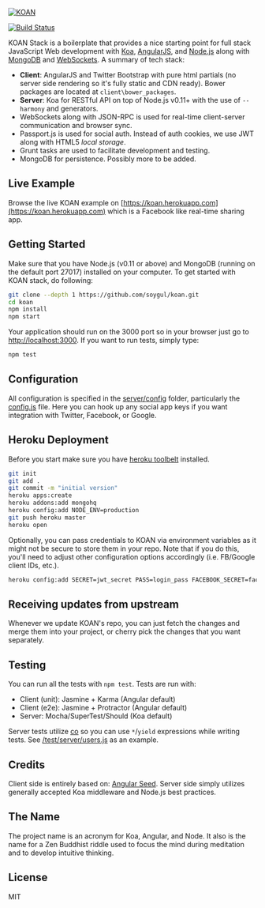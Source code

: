 [![KOAN](https://raw.github.com/soygul/koan/master/client/images/koan.png)](https://koan.herokuapp.com)

[![Build Status](https://travis-ci.org/soygul/koan.svg?branch=master)](https://travis-ci.org/soygul/koan)

KOAN Stack is a boilerplate that provides a nice starting point for full stack JavaScript Web development with [Koa](http://koajs.com/), [AngularJS](http://angularjs.org/), and [Node.js](http://www.nodejs.org/) along with [MongoDB](https://www.mongodb.org/) and [WebSockets](https://developer.mozilla.org/en/docs/WebSockets). A summary of tech stack:
* **Client**: AngularJS and Twitter Bootstrap with pure html partials (no server side rendering so it's fully static and CDN ready). Bower packages are located at `client\bower_packages`.
* **Server**: Koa for RESTful API on top of Node.js v0.11+ with the use of `--harmony` and generators.
* WebSockets along with JSON-RPC is used for real-time client-server communication and browser sync.
* Passport.js is used for social auth. Instead of auth cookies, we use JWT along with HTML5 *local storage*.
* Grunt tasks are used to facilitate development and testing.
* MongoDB for persistence. Possibly more to be added.

## Live Example
Browse the live KOAN example on [https://koan.herokuapp.com](https://koan.herokuapp.com) which is a Facebook like real-time sharing app.

## Getting Started
Make sure that you have Node.js (v0.11 or above) and MongoDB (running on the default port 27017) installed on your computer. To get started with KOAN stack, do following:

```bash
git clone --depth 1 https://github.com/soygul/koan.git
cd koan
npm install
npm start
```

Your application should run on the 3000 port so in your browser just go to [http://localhost:3000](http://localhost:3000). If you want to run tests, simply type:

```bash
npm test
```

## Configuration
All configuration is specified in the [server/config](server/config/) folder, particularly the [config.js](server/config/config.js) file. Here you can hook up any social app keys if you want integration with Twitter, Facebook, or Google.

## Heroku Deployment
Before you start make sure you have <a href="https://toolbelt.heroku.com/">heroku toolbelt</a> installed.

```bash
git init
git add .
git commit -m "initial version"
heroku apps:create
heroku addons:add mongohq
heroku config:add NODE_ENV=production
git push heroku master
heroku open
```

Optionally, you can pass credentials to KOAN via environment variables as it might not be secure to store them in your repo. Note that if you do this, you'll need to adjust other configuration options accordingly (i.e. FB/Google client IDs, etc.).

```bash
heroku config:add SECRET=jwt_secret PASS=login_pass FACEBOOK_SECRET=facebook_oauth_secret GOOGLE_SECRET=google_oauth_secret
```

## Receiving updates from upstream
Whenever we update KOAN's repo, you can just fetch the changes and merge them into your project, or cherry pick the changes that you want separately.

## Testing
You can run all the tests with `npm test`. Tests are run with:
* Client (unit): Jasmine + Karma (Angular default)
* Client (e2e): Jasmine + Protractor (Angular default)
* Server: Mocha/SuperTest/Should (Koa default)

Server tests utilize [co](https://github.com/tj/co) so you can use `*`/`yield` expressions while writing tests. See [/test/server/users.js](test/server/users.js) as an example.

## Credits
Client side is entirely based on: [Angular Seed](https://github.com/angular/angular-seed). Server side simply utilizes generally accepted Koa middleware and Node.js best practices.

## The Name
The project name is an acronym for Koa, Angular, and Node. It also is the name for a Zen Buddhist riddle used to focus the mind during meditation and to develop intuitive thinking.

## License
MIT
